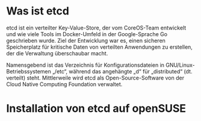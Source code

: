 # Was ist etcd

etcd ist ein verteilter Key-Value-Store, der vom CoreOS-Team entwickelt und wie viele Tools im Docker-Umfeld in der Google-Sprache Go geschrieben wurde. Ziel der Entwicklung war es, einen sicheren Speicherplatz für kritische Daten von verteilten Anwendungen zu erstellen, der die Verwaltung überschaubar macht.

Namensgebend ist das Verzeichnis für Konfigurationsdateien in GNU/Linux-Betriebssystemen „/etc“, während das angehängte „d“ für „distributed“ (dt. verteilt) steht. Mittlerweile wird etcd als Open-Source-Software von der Cloud Native Computing Foundation verwaltet.

# Installation von etcd auf openSUSE
